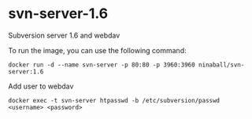 # svn-server-1.6
Subversion server 1.6 and webdav 

To run the image, you can use the following command:
```
docker run -d --name svn-server -p 80:80 -p 3960:3960 ninaball/svn-server:1.6
```

Add user to webdav
```
docker exec -t svn-server htpasswd -b /etc/subversion/passwd <username> <password>
```

